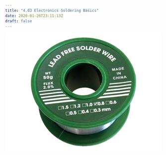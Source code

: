 ```yaml
---
title: "4.03 Electronics Soldering Basics"
date: 2020-01-26T23:11:13Z
draft: false
---
```


![Lead Free Solder Spool](2023-lead-free-solder-spool.png)
